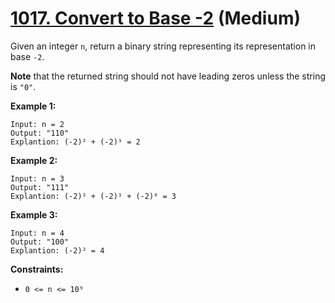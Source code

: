 # [1017. Convert to Base -2][link] (Medium)

[link]: https://leetcode.cn/problems/convert-to-base-2/

Given an integer `n`, return a binary string representing its representation in base `-2`.

**Note** that the returned string should not have leading zeros unless the string is `"0"`.

**Example 1:**

```
Input: n = 2
Output: "110"
Explantion: (-2)² + (-2)¹ = 2
```

**Example 2:**

```
Input: n = 3
Output: "111"
Explantion: (-2)² + (-2)¹ + (-2)⁰ = 3
```

**Example 3:**

```
Input: n = 4
Output: "100"
Explantion: (-2)² = 4
```

**Constraints:**

- `0 <= n <= 10⁹`
